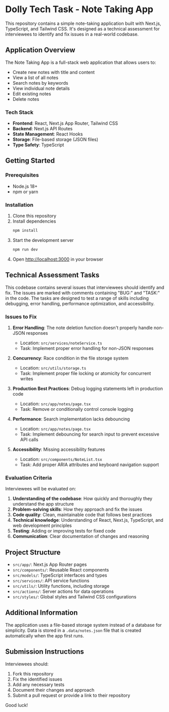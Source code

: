 # Dolly Tech Task - Note Taking App

This repository contains a simple note-taking application built with Next.js, TypeScript, and Tailwind CSS. It's designed as a technical assessment for interviewees to identify and fix issues in a real-world codebase.

## Application Overview

The Note Taking App is a full-stack web application that allows users to:
- Create new notes with title and content
- View a list of all notes
- Search notes by keywords
- View individual note details
- Edit existing notes
- Delete notes

### Tech Stack
- **Frontend**: React, Next.js App Router, Tailwind CSS
- **Backend**: Next.js API Routes
- **State Management**: React Hooks
- **Storage**: File-based storage (JSON files)
- **Type Safety**: TypeScript

## Getting Started

### Prerequisites
- Node.js 18+
- npm or yarn

### Installation
1. Clone this repository
2. Install dependencies
   ```bash
   npm install
   ```
3. Start the development server
   ```bash
   npm run dev
   ```
4. Open [http://localhost:3000](http://localhost:3000) in your browser

## Technical Assessment Tasks

This codebase contains several issues that interviewees should identify and fix. The issues are marked with comments containing "BUG:" and "TASK:" in the code. The tasks are designed to test a range of skills including debugging, error handling, performance optimization, and accessibility.

### Issues to Fix

1. **Error Handling**: The note deletion function doesn't properly handle non-JSON responses
   - Location: `src/services/noteService.ts`
   - Task: Implement proper error handling for non-JSON responses

2. **Concurrency**: Race condition in the file storage system
   - Location: `src/utils/storage.ts`
   - Task: Implement proper file locking or atomicity for concurrent writes

3. **Production Best Practices**: Debug logging statements left in production code
   - Location: `src/app/notes/page.tsx`
   - Task: Remove or conditionally control console logging

4. **Performance**: Search implementation lacks debouncing
   - Location: `src/app/notes/page.tsx`
   - Task: Implement debouncing for search input to prevent excessive API calls

5. **Accessibility**: Missing accessibility features
   - Location: `src/components/NoteList.tsx`
   - Task: Add proper ARIA attributes and keyboard navigation support

### Evaluation Criteria

Interviewees will be evaluated on:
1. **Understanding of the codebase**: How quickly and thoroughly they understand the app structure
2. **Problem-solving skills**: How they approach and fix the issues
3. **Code quality**: Clean, maintainable code that follows best practices
4. **Technical knowledge**: Understanding of React, Next.js, TypeScript, and web development principles
5. **Testing**: Adding or improving tests for fixed code
6. **Communication**: Clear documentation of changes and reasoning

## Project Structure

- `src/app/`: Next.js App Router pages
- `src/components/`: Reusable React components
- `src/models/`: TypeScript interfaces and types
- `src/services/`: API service functions
- `src/utils/`: Utility functions, including storage
- `src/actions/`: Server actions for data operations
- `src/styles/`: Global styles and Tailwind CSS configurations

## Additional Information

The application uses a file-based storage system instead of a database for simplicity. Data is stored in a `.data/notes.json` file that is created automatically when the app first runs.

## Submission Instructions

Interviewees should:
1. Fork this repository
2. Fix the identified issues
3. Add any necessary tests
4. Document their changes and approach
5. Submit a pull request or provide a link to their repository

Good luck!